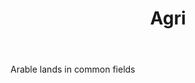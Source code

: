 ---
title: Agri
letter: A
permalink: "/definitions/bld-agri.html"
body: Arable lands in common fields
published_at: '2018-07-07'
source: Black's Law Dictionary 2nd Ed (1910)
layout: post
---